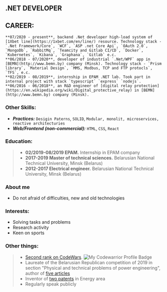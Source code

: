 ## .NET DEVELOPER

## CAREER:
    **07/2020 - present**, backend .Net developer high-load system of [1Xbet line](https://1xbet.com/en/line/) resource. Technology stack - `.Net Framework/Core`, `WCF`, `ASP .net Core Api`, `OAuth 2.0`, `MongoDb`, `RabbitMq`, `Teamcity and Gitlab CI/CD`, `Docker`, `Kubernetes`, `Kibana`, `Graphana`, `Gitlab` e.c.
    **06/2018 - 07/2020**, developer of industrial `.Net/WPF` app in [BEMN](http://www.bemn.by) company (Minsk). Technology stack - `Prism library`, `Material Design`, `MMS, Modbus, TCP and FTP protocls`, `TFS`, e.c.
    **02/2019 - 08/2019**, internship in EPAM .NET lab. Took part in internal project with stack `typescript` `express` `nodejs`.
    **06/2016 - 06/2018**, an R&D engineer of [digital relay protection](https://en.wikipedia.org/wiki/Digital_protective_relay) in [BEMN](http://www.bemn.by) company (Minsk).

### Other Skills:
- ***Practices:*** `Desigin Paterns`, `SOLID`, `Modular, monolit, microservices, reactive architecturies`
- ***Web/Frontend (non-commercial):*** `HTML`, `CSS`, `React`

### Education:
> - **02/2019-08/2019 EPAM.** Internship in EPAM company
> - **2017-2019 Master of technical sciences.** Belarusian National Technical University, Minsk (Belarus)
> - **2012-2017 Electrical engineer.** Belarusian National Technical University, Minsk (Belarus)

### About me
- Do not afraid of difficulties, new and old technologies

### Interests:
- Solving tasks and problems
- Research activity
- Keen on sports

### Other things:
> - [Second rank on CodeWars](https://www.codewars.com/users/VladKachenya). ![My Codewarrior Profile Badge](https://www.codewars.com/users/VladKachenya/badges/small)
> - Laureate of the Belarusian Republican competition of 2019 in section "Physical and technical problems of power engineering", author of [five articles](https://www.scopus.com/authid/detail.uri?authorId=57199259310) 
> - Inventor of [two patents](https://www.eapo.org/ru/search.html?search_string=%D0%9A%D0%B0%D1%87%D0%B5%D0%BD%D1%8F) in Energy area
> - Regularly speak publicly
